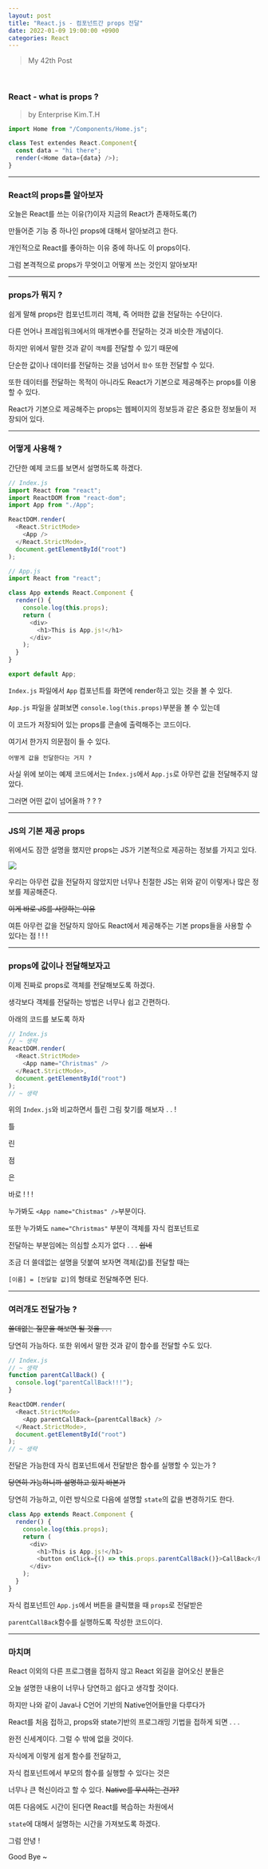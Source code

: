 ```yaml
---
layout: post
title: "React.js - 컴포넌트간 props 전달"
date: 2022-01-09 19:00:00 +0900
categories: React
---
```


> My 42th Post

<br>

### React - what is props ?

> by Enterprise Kim.T.H

```js
import Home from "/Components/Home.js";

class Test extendes React.Component{
  const data = "hi there";
  render(<Home data={data} />);
}

```

---

### React의 props를 알아보자

오늘은 React를 쓰는 이유(?)이자 지금의 React가 존재하도록(?)

만들어준 기능 중 하나인 props에 대해서 알아보려고 한다.

개인적으로 React를 좋아하는 이유 중에 하나도 이 props이다.

그럼 본격적으로 props가 무엇이고 어떻게 쓰는 것인지 알아보자!

---

### props가 뭐지 ?

쉽게 말해 props란 컴포넌트끼리 객체, 즉 어떠한 값을 전달하는 수단이다.

다른 언어나 프레임워크에서의 매개변수를 전달하는 것과 비슷한 개념이다.

하지만 위에서 말한 것과 같이 `객체`를 전달할 수 있기 때문에

단순한 값이나 데이터를 전달하는 것을 넘어서 `함수` 또한 전달할 수 있다.

또한 데이터를 전달하는 목적이 아니라도 React가 기본으로 제공해주는 props를 이용할 수 있다.

React가 기본으로 제공해주는 props는 웹페이지의 정보등과 같은 중요한 정보들이 저장되어 있다.

---

### 어떻게 사용해 ?

간단한 예제 코드를 보면서 설명하도록 하겠다.

```js
// Index.js
import React from "react";
import ReactDOM from "react-dom";
import App from "./App";

ReactDOM.render(
  <React.StrictMode>
    <App />
  </React.StrictMode>,
  document.getElementById("root")
);

// App.js
import React from "react";

class App extends React.Component {
  render() {
    console.log(this.props);
    return (
      <div>
        <h1>This is App.js!</h1>
      </div>
    );
  }
}

export default App;
```

`Index.js` 파일에서 `App` 컴포넌트를 화면에 render하고 있는 것을 볼 수 있다.

`App.js` 파일을 살펴보면 `console.log(this.props)`부분을 볼 수 있는데

이 코드가 저장되어 있는 props를 콘솔에 출력해주는 코드이다.

여기서 한가지 의문점이 들 수 있다.

`어떻게 값을 전달한다는 거지 ?`

사실 위에 보이는 예제 코드에서는 `Index.js`에서 `App.js`로 아무런 값을 전달해주지 않았다.

그러면 어떤 값이 넘어올까 ? ? ?

---

### JS의 기본 제공 props

위에서도 잠깐 설명을 했지만 props는 JS가 기본적으로 제공하는 정보를 가지고 있다.

<img src="https://user-images.githubusercontent.com/73864148/148676973-c8919285-8115-4aca-8054-9894dfc047fa.png">

우리는 아무런 값을 전달하지 않았지만 너무나 친절한 JS는 위와 같이 이렇게나 많은 정보를 제공해준다.

~~이게 바로 JS를 사랑하는 이유~~

여튼 아무런 값을 전달하지 않아도 React에서 제공해주는 기본 props들을 사용할 수 있다는 점 ! ! !

---

### props에 값이나 전달해보자고

이제 진짜로 props로 객체를 전달해보도록 하겠다.

생각보다 객체를 전달하는 방법은 너무나 쉽고 간편하다.

아래의 코드를 보도록 하자

```js
// Index.js
// ~ 생략
ReactDOM.render(
  <React.StrictMode>
    <App name="Christmas" />
  </React.StrictMode>,
  document.getElementById("root")
);
// ~ 생략
```

위의 `Index.js`와 비교하면서 틀린 그림 찾기를 해보자 . . !

틀

린

점

은

바로 ! ! !

누가봐도 `<App name="Chistmas" />`부분이다.

또한 누가봐도 `name="Christmas"` 부분이 객체를 자식 컴포넌트로

전달하는 부분임에는 의심할 소지가 없다 . . . ~~쉽네~~

조금 더 쓸데없는 설명을 덧붙여 보자면 객체(값)를 전달할 때는

`[이름] = [전달할 값]`의 형태로 전달해주면 된다.

---

### 여러개도 전달가능 ?

~~쓸데없는 질문을 해보면 될 것을 . . .~~

당연히 가능하다. 또한 위에서 말한 것과 같이 함수를 전달할 수도 있다.

```js
// Index.js
// ~ 생략
function parentCallBack() {
  console.log("parentCallBack!!!");
}

ReactDOM.render(
  <React.StrictMode>
    <App parentCallBack={parentCallBack} />
  </React.StrictMode>,
  document.getElementById("root")
);
// ~ 생략
```

전달은 가능한데 자식 컴포넌트에서 전달받은 함수를 실행할 수 있는가 ?

~~당연히 가능하니까 설명하고 있지 바본가~~

당연히 가능하고, 이런 방식으로 다음에 설명할 `state`의 값을 변경하기도 한다.

```js
class App extends React.Component {
  render() {
    console.log(this.props);
    return (
      <div>
        <h1>This is App.js!</h1>
        <button onClick={() => this.props.parentCallBack()}>CallBack</button>
      </div>
    );
  }
}
```

자식 컴포넌트인 `App.js`에서 버튼을 클릭했을 때 `props`로 전달받은

`parentCallBack`함수를 실행하도록 작성한 코드이다.

---

### 마치며

React 이외의 다른 프로그램을 접하지 않고 React 외길을 걸어오신 분들은

오늘 설명한 내용이 너무나 당연하고 쉽다고 생각할 것이다.

하지만 나와 같이 Java나 C언어 기반의 Native언어들만을 다루다가

React를 처음 접하고, props와 state기반의 프로그래밍 기법을 접하게 되면 . . .

완전 신세계이다. 그럴 수 밖에 없을 것이다.

자식에게 이렇게 쉽게 함수를 전달하고,

자식 컴포넌트에서 부모의 함수를 실행할 수 있다는 것은

너무나 큰 혁신이라고 할 수 있다. ~~Native를 무시하는 건가?~~

여튼 다음에도 시간이 된다면 React를 복습하는 차원에서

`state`에 대해서 설명하는 시간을 가져보도록 하겠다.

그럼 안녕 !

Good Bye ~
